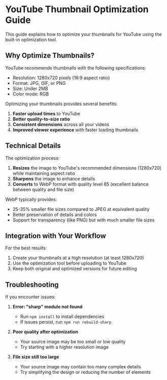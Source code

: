 # YouTube Thumbnail Optimization Guide

This guide explains how to optimize your thumbnails for YouTube using the built-in optimization tool.

## Why Optimize Thumbnails?

YouTube recommends thumbnails with the following specifications:
- Resolution: 1280x720 pixels (16:9 aspect ratio)
- Format: JPG, GIF, or PNG
- Size: Under 2MB
- Color mode: RGB

Optimizing your thumbnails provides several benefits:
1. **Faster upload times** to YouTube
2. **Better quality-to-size ratio**
3. **Consistent dimensions** across all your videos
4. **Improved viewer experience** with faster loading thumbnails

## Technical Details

The optimization process:

1. **Resizes** the image to YouTube's recommended dimensions (1280x720) while maintaining aspect ratio
2. **Sharpens** the image to enhance details
3. **Converts** to WebP format with quality level 85 (excellent balance between quality and file size)

WebP typically provides:
- 25-35% smaller file sizes compared to JPEG at equivalent quality
- Better preservation of details and colors
- Support for transparency (like PNG) but with much smaller file sizes

## Integration with Your Workflow

For the best results:
1. Create your thumbnails at a high resolution (at least 1280x720)
2. Use the optimization tool before uploading to YouTube
3. Keep both original and optimized versions for future editing

## Troubleshooting

If you encounter issues:

1. **Error: "sharp" module not found**
   - Run `npm install` to install dependencies
   - If issues persist, run `npm run rebuild-sharp`

2. **Poor quality after optimization**
   - Your source image may be too small or low quality
   - Try starting with a higher resolution image

3. **File size still too large**
   - Your source image may contain too many complex details
   - Try simplifying the design or reducing the number of elements 